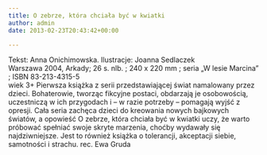 ```yaml
---
title: O zebrze, która chciała być w kwiatki
author: admin
date: 2013-02-23T20:43:42+00:00

---
```


  Tekst: Anna Onichimowska. Ilustracje: Joanna Sedlaczek<br /> Warszawa 2004, Arkady; 26 s. nlb. ; 240 x 220 mm ; seria „W lesie Marcina” ; ISBN 83-213-4315-5<br /> wiek 3+
Pierwsza książka z serii przedstawiającej świat namalowany przez dzieci. Bohaterowie, tworząc fikcyjne postaci, obdarzają je osobowością, uczestniczą w ich przygodach i – w razie potrzeby – pomagają wyjść z opresji. Cała seria zachęca dzieci do kreowania nowych bajkowych światów, a opowieść O zebrze, która chciała być w kwiatki uczy, że warto próbować spełniać swoje skryte marzenia, choćby wydawały się najdziwniejsze. Jest to również książka o tolerancji, akceptacji siebie, samotności i strachu.
rec. Ewa Gruda
